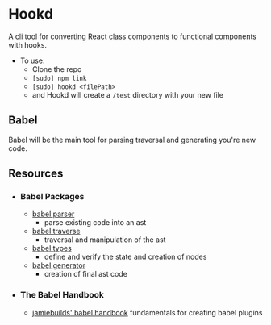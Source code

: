 # Hookd
A cli tool for converting React class components to functional components with hooks.
- To use:
  - Clone the repo
  - `[sudo] npm link`
  - `[sudo] hookd <filePath>`
  - and Hookd will create a `/test` directory with your new file
## Babel
Babel will be the main tool for parsing traversal and generating you're new code.
## Resources
- ### Babel Packages
  - [babel parser](https://babeljs.io/docs/en/babel-parser)
    - parse existing code into an ast
  - [babel traverse](https://babeljs.io/docs/en/babel-traverse)
    - traversal and manipulation of the ast
  - [babel types](https://babeljs.io/docs/en/babel-types)
    - define and verify the state and creation of nodes
  - [babel generator](https://babeljs.io/docs/en/babel-generator)
    - creation of final ast code
  
- ### The Babel Handbook
  - [jamiebuilds' babel handbook](https://github.com/jamiebuilds/babel-handbook/blob/master/translations/en/plugin-handbook.md) fundamentals for creating babel plugins